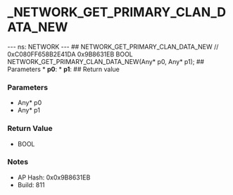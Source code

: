 # _NETWORK_GET_PRIMARY_CLAN_DATA_NEW

--- ns: NETWORK --- ## NETWORK_GET_PRIMARY_CLAN_DATA_NEW  // 0xC080FF658B2E41DA 0x9B8631EB BOOL NETWORK_GET_PRIMARY_CLAN_DATA_NEW(Any* p0, Any* p1);   ## Parameters * **p0**: * **p1**:  ## Return value

### Parameters
* Any* p0
* Any* p1

### Return Value
* BOOL

### Notes
* AP Hash: 0x0x9B8631EB
* Build: 811

